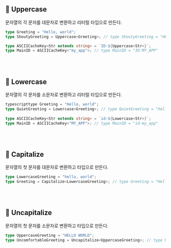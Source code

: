 ## 🐽 Uppercase<StringType>

문자열의 각 문자를 대문자로 변환하고 리터럴 타입으로 만든다.

```TypeScript
type Greeting = "Hello, world";
type ShoutyGreeting = Uppercase<Greeting>; // type ShoutyGreeting = "HELLO, WORLD"

type ASCIICacheKey<Str extends string> = `ID-${Uppercase<Str>}`;
type MainID = ASCIICacheKey<"my_app">; // type MainID = "ID-MY_APP"
```

<br/><br/>

## 🐽 Lowercase<StringType>

문자열의 각 문자를 소문자로 변환하고 리터럴 타입으로 만든다.

```TypeScript
typescripttype Greeting = "Hello, world";
type QuietGreeting = Lowercase<Greeting>; // type QuietGreeting = "hello, world"
 
type ASCIICacheKey<Str extends string> = `id-${Lowercase<Str>}`;
type MainID = ASCIICacheKey<"MY_APP">; // type MainID = "id-my_app"
```

<br/><br/>

## 🐽 Capitalize<StringType>

문자열의 첫 문자를 대문자로 변환하고 타입으로 만든다.

```TypeScript
type LowercaseGreeting = "hello, world";
type Greeting = Capitalize<LowercaseGreeting>; // type Greeting = "Hello, world"
```

<br/><br/>

## 🐽 Uncapitalize<StringType>

문자열의 첫 문자를 소문자로 변환하고 타입으로 만든다.

```TypeScript
type UppercaseGreeting = "HELLO WORLD";
type UncomfortableGreeting = Uncapitalize<UppercaseGreeting>; // type UncomfortableGreeting = "hELLO WORLD"
```
